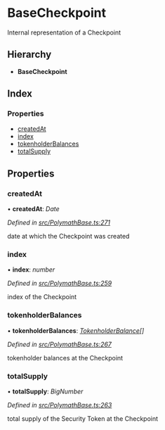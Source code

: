 # BaseCheckpoint

Internal representation of a Checkpoint

## Hierarchy

* **BaseCheckpoint**

## Index

### Properties

* [createdAt](../interfaces/_polymathbase_.basecheckpoint.md#createdat)
* [index](../interfaces/_polymathbase_.basecheckpoint.md#index)
* [tokenholderBalances](../interfaces/_polymathbase_.basecheckpoint.md#tokenholderbalances)
* [totalSupply](../interfaces/_polymathbase_.basecheckpoint.md#totalsupply)

## Properties

### createdAt

• **createdAt**: _Date_

_Defined in_ [_src/PolymathBase.ts:271_](https://github.com/PolymathNetwork/polymath-sdk/blob/e8bbc1e/src/PolymathBase.ts#L271)

date at which the Checkpoint was created

### index

• **index**: _number_

_Defined in_ [_src/PolymathBase.ts:259_](https://github.com/PolymathNetwork/polymath-sdk/blob/e8bbc1e/src/PolymathBase.ts#L259)

index of the Checkpoint

### tokenholderBalances

• **tokenholderBalances**: [_TokenholderBalance_](../interfaces/_types_index_.tokenholderbalance.md)_\[\]_

_Defined in_ [_src/PolymathBase.ts:267_](https://github.com/PolymathNetwork/polymath-sdk/blob/e8bbc1e/src/PolymathBase.ts#L267)

tokenholder balances at the Checkpoint

### totalSupply

• **totalSupply**: _BigNumber_

_Defined in_ [_src/PolymathBase.ts:263_](https://github.com/PolymathNetwork/polymath-sdk/blob/e8bbc1e/src/PolymathBase.ts#L263)

total supply of the Security Token at the Checkpoint

